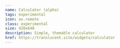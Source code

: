 ```yaml
---
name: Calculator (alpha)
tags: experimental
icon: av.remote
class: experimental
size: 420x640
description: Simple, themable calculator
href: https://translucent.site/widgets/calculator
---
```

        